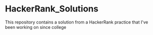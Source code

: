 # HackerRank_Solutions
This repository contains a solution from a HackerRank practice that I've been working on since college
